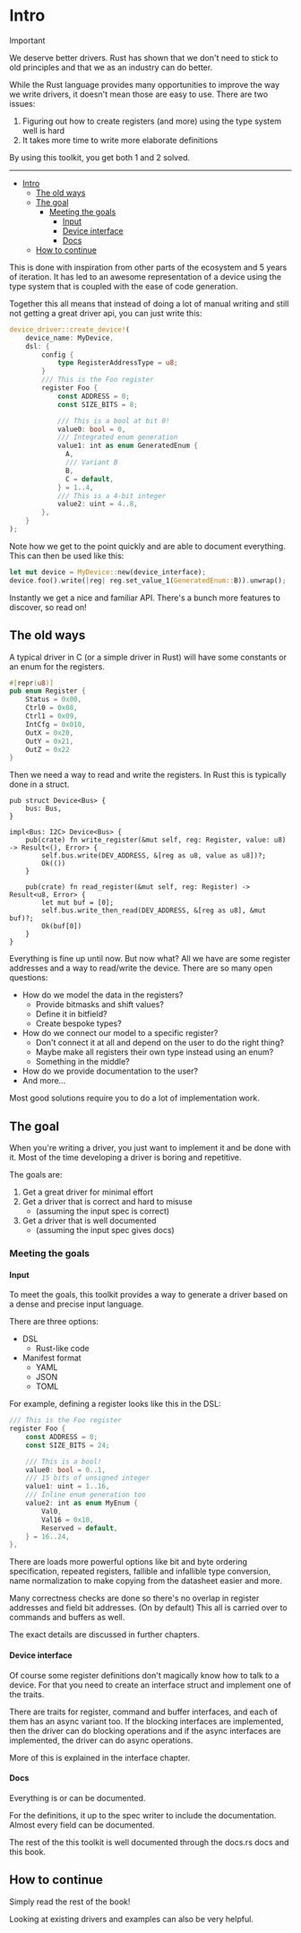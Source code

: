 # Intro

> [!IMPORTANT]
> We deserve better drivers. Rust has shown that we don't need to stick to old principles and that we as an industry can do better.

While the Rust language provides many opportunities to improve the way we write drivers, it doesn't mean those are easy to use. There are two issues:
1. Figuring out how to create registers (and more) using the type system well is hard
2. It takes more time to write more elaborate definitions

By using this toolkit, you get both 1 and 2 solved.

---

- [Intro](#intro)
  - [The old ways](#the-old-ways)
  - [The goal](#the-goal)
    - [Meeting the goals](#meeting-the-goals)
      - [Input](#input)
      - [Device interface](#device-interface)
      - [Docs](#docs)
  - [How to continue](#how-to-continue)

This is done with inspiration from other parts of the ecosystem and 5 years of iteration. It has led to an awesome representation of a device using the type system that is coupled with the ease of code generation.

Together this all means that instead of doing a lot of manual writing and still not getting a great driver api, you can just write this:

```rust
device_driver::create_device!(
    device_name: MyDevice,
    dsl: {
        config {
            type RegisterAddressType = u8;
        }
        /// This is the Foo register
        register Foo {
            const ADDRESS = 0;
            const SIZE_BITS = 8;

            /// This is a bool at bit 0!
            value0: bool = 0,
            /// Integrated enum generation
            value1: int as enum GeneratedEnum {
              A,
              /// Variant B
              B,
              C = default,
            } = 1..4,
            /// This is a 4-bit integer
            value2: uint = 4..8,
        },
    }
);
```

Note how we get to the point quickly and are able to document everything.
This can then be used like this:

```rust
let mut device = MyDevice::new(device_interface);
device.foo().write(|reg| reg.set_value_1(GeneratedEnum::B)).unwrap();
```

Instantly we get a nice and familiar API. There's a bunch more features to discover, so read on!

## The old ways

A typical driver in C (or a simple driver in Rust) will have some constants or an enum for the registers.

```rust
#[repr(u8)]
pub enum Register {
    Status = 0x00,
    Ctrl0 = 0x08,
    Ctrl1 = 0x09,
    IntCfg = 0x010,
    OutX = 0x20,
    OutY = 0x21,
    OutZ = 0x22
}
```

Then we need a way to read and write the registers. In Rust this is typically done in a struct.

```rust,ignore
pub struct Device<Bus> {
    bus: Bus,
}

impl<Bus: I2C> Device<Bus> {
    pub(crate) fn write_register(&mut self, reg: Register, value: u8) -> Result<(), Error> {
        self.bus.write(DEV_ADDRESS, &[reg as u8, value as u8])?;
        Ok(())
    }

    pub(crate) fn read_register(&mut self, reg: Register) -> Result<u8, Error> {
        let mut buf = [0];
        self.bus.write_then_read(DEV_ADDRESS, &[reg as u8], &mut buf)?;
        Ok(buf[0])
    }
}
```

Everything is fine up until now. But now what? All we have are some register addresses and a way to read/write the device.
There are so many open questions:

- How do we model the data in the registers?
  - Provide bitmasks and shift values?
  - Define it in bitfield?
  - Create bespoke types?
- How do we connect our model to a specific register?
  - Don't connect it at all and depend on the user to do the right thing?
  - Maybe make all registers their own type instead using an enum?
  - Something in the middle?
- How do we provide documentation to the user?
- And more...

Most good solutions require you to do a lot of implementation work.

## The goal

When you're writing a driver, you just want to implement it and be done with it.
Most of the time developing a driver is boring and repetitive.

The goals are:

1. Get a great driver for minimal effort
2. Get a driver that is correct and hard to misuse
   - (assuming the input spec is correct)
3. Get a driver that is well documented
   - (assuming the input spec gives docs)

### Meeting the goals

#### Input

To meet the goals, this toolkit provides a way to generate a driver based on a dense and precise input language.

There are three options:

- DSL
  - Rust-like code
- Manifest format
  - YAML
  - JSON
  - TOML

For example, defining a register looks like this in the DSL:

```rust
/// This is the Foo register
register Foo {
    const ADDRESS = 0;
    const SIZE_BITS = 24;

    /// This is a bool!
    value0: bool = 0..1,
    /// 15 bits of unsigned integer
    value1: uint = 1..16,
    /// Inline enum generation too
    value2: int as enum MyEnum {
        Val0,
        Val16 = 0x10,
        Reserved = default,
    } = 16..24,
},
```

There are loads more powerful options like bit and byte ordering specification, repeated registers, fallible and infallible type conversion, name normalization to make copying from the datasheet easier and more.

Many correctness checks are done so there's no overlap in register addresses and field bit addresses. (On by default) This all is carried over to commands and buffers as well.

The exact details are discussed in further chapters.

#### Device interface

Of course some register definitions don't magically know how to talk to a device. For that you need to create an interface struct and implement one of the traits.

There are traits for register, command and buffer interfaces, and each of them has an async variant too. If the blocking interfaces are implemented, then the driver can do blocking operations and if the async interfaces are implemented, the driver can do async operations.

More of this is explained in the interface chapter.

#### Docs

Everything is or can be documented.

For the definitions, it up to the spec writer to include the documentation. Almost every field can be documented.

The rest of the this toolkit is well documented through the docs.rs docs and this book.

## How to continue

Simply read the rest of the book!

Looking at existing drivers and examples can also be very helpful.
